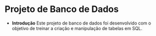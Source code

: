 # Projeto de Banco de Dados
- __Introdução__ 
Este projeto de banco de dados foi desenvolvido com o objetivo de treinar a criação e manipulação de tabelas em SQL.
